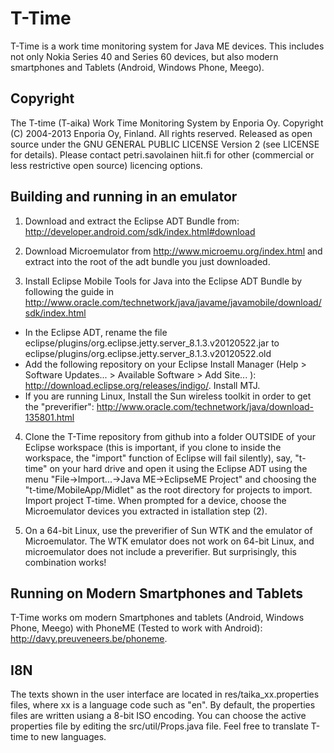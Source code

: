 T-Time
======

T-Time is a work time monitoring system for Java ME devices. This includes not only Nokia Series 40 and Series 60 devices, but also modern smartphones and Tablets (Android, Windows Phone, Meego).

Copyright
-------------------------------------------

The T-time (T-aika) Work Time Monitoring System by Enporia Oy. Copyright (C) 2004-2013 Enporia Oy, Finland. All rights reserved.
Released as open source under the GNU GENERAL PUBLIC LICENSE Version 2 (see LICENSE for details). Please contact petri.savolainen  hiit.fi for other (commercial or less restrictive open source) licencing options.

Building and running in an emulator
-------------------------------------------

1. Download and extract the Eclipse ADT Bundle from: http://developer.android.com/sdk/index.html#download

2. Download Microemulator from http://www.microemu.org/index.html and extract into the root of the adt bundle you just downloaded.

3. Install Eclipse Mobile Tools for Java into the Eclipse ADT Bundle by following the guide in http://www.oracle.com/technetwork/java/javame/javamobile/download/sdk/index.html
 
- In the Eclipse ADT, rename the file eclipse/plugins/org.eclipse.jetty.server_8.1.3.v20120522.jar to eclipse/plugins/org.eclipse.jetty.server_8.1.3.v20120522.old
- Add the following repository on your Eclipse Install Manager (Help > Software Updates... > Available Software > Add Site... ): http://download.eclipse.org/releases/indigo/. Install MTJ.
- If you are running Linux, Install the Sun wireless toolkit in order to get the "preverifier": http://www.oracle.com/technetwork/java/download-135801.html

4. Clone the T-Time repository from github into a folder OUTSIDE of your Eclipse workspace (this is important, if you clone to inside the workspace, the "import" function of Eclipse will fail silently), say,  "t-time" on your hard drive and open it using the Eclipse ADT using the menu "File->Import...->Java ME->EclipseME Project" and choosing the
"t-time/MobileApp/Midlet" as the root directory for projects to import. Import project T-time. When prompted for a device, choose the Microemulator devices you extracted in istallation step (2).

5. On a 64-bit Linux, use the preverifier of Sun WTK and the emulator of Microemulator. The WTK emulator does not work on 64-bit Linux, and microemulator does not include a preverifier. But surprisingly, this combination works! 

Running on Modern Smartphones and Tablets
-------------------------------------------

T-Time works om modern Smartphones and tablets (Android, Windows Phone, Meego) with PhoneME (Tested to work with Android): http://davy.preuveneers.be/phoneme.

I8N
-------------------------------------------

The texts shown in the user interface are located in res/taika_xx.properties files, where xx is a language code such as "en". By default, the properties files are written usiang a 8-bit ISO encoding.
You can choose the active properties file by editing the src/util/Props.java file. Feel free to translate T-time to new languages.


